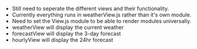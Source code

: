 - Still need to seperate the different views and their functionality.
- Currently everything runs in weatherView.js rather than it's own module.
- Need to set the View.js module to be able to render modules universally.
- weatherView will display the current weather
- forecastView will display the 3-day forecast
- hourlyView will display the 24hr forecast
